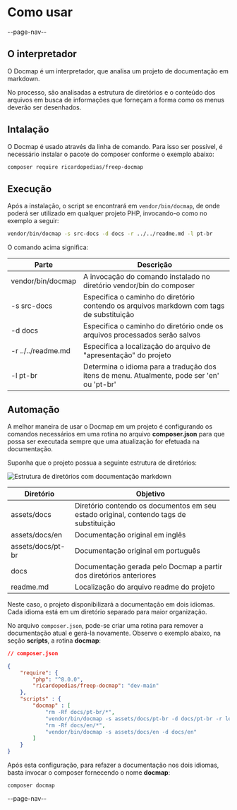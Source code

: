 # Como usar

--page-nav--

## O interpretador

O Docmap é um interpretador, que analisa um projeto de documentação em markdown.

No processo, são analisadas a estrutura de diretórios e o conteúdo dos arquivos em busca de informações que forneçam a forma como os menus deverão ser desenhados.

## Intalação

O Docmap é usado através da linha de comando. Para isso ser possível, é necessário instalar o pacote do composer conforme o exemplo abaixo:

```bash
composer require ricardopedias/freep-docmap
```

## Execução

Após a instalação, o script se encontrará em `vendor/bin/docmap`, de onde poderá ser utilizado em qualquer projeto PHP, invocando-o como no exemplo a seguir:

```bash
vendor/bin/docmap -s src-docs -d docs -r ../../readme.md -l pt-br
```

O comando acima significa:

Parte | Descrição
-- | --
vendor/bin/docmap | A invocação do comando instalado no diretório vendor/bin do composer
-s src-docs | Especifica o caminho do diretório contendo os arquivos markdown com tags de substituição
-d docs | Especifica o caminho do diretório onde os arquivos processados serão salvos
-r ../../readme.md | Especifica a localização do arquivo de "apresentação" do projeto
-l pt-br | Determina o idioma para a tradução dos itens de menu. Atualmente, pode ser 'en' ou 'pt-br'

## Automação

A melhor maneira de usar o Docmap em um projeto é configurando os comandos necessários em uma rotina no arquivo **composer.json** para que possa ser executada sempre que uma atualização for efetuada na documentação.

Suponha que o projeto possua a seguinte estrutura de diretórios:

![Estrutura de diretórios com documentação markdown](../imgs/directories.png)

Diretório | Objetivo
-- | --
assets/docs | Diretório contendo os documentos em seu estado original, contendo tags de substituição
assets/docs/en | Documentação original em inglês
assets/docs/pt-br | Documentação original em português
docs | Documentação gerada pelo Docmap a partir dos diretórios anteriores
readme.md | Localização do arquivo readme do projeto

Neste caso, o projeto disponibilizará a documentação em dois idiomas. Cada idioma está em um diretório separado para maior organização.

No arquivo `composer.json`, pode-se criar uma rotina para remover a documentação atual e gerá-la novamente. Observe o exemplo abaixo, na seção **scripts**, a rotina **docmap**:

```json
// composer.json

{
    "require": {
        "php": "^8.0.0",
        "ricardopedias/freep-docmap": "dev-main"
    },
    "scripts" : {
        "docmap" : [
            "rm -Rf docs/pt-br/*",
            "vendor/bin/docmap -s assets/docs/pt-br -d docs/pt-br -r leiame.md -l pt-br",
            "rm -Rf docs/en/*",
            "vendor/bin/docmap -s assets/docs/en -d docs/en"
        ]
    }
}
```

Após esta configuração, para refazer a documentação nos dois idiomas, basta invocar o composer fornecendo o nome **docmap**:

```shell
composer docmap
```

--page-nav--
